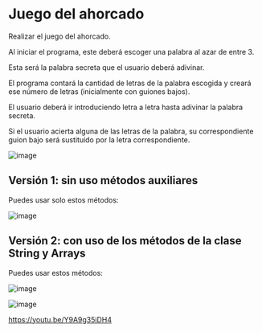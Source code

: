 # Juego del ahorcado

Realizar el juego del ahorcado.

Al iniciar el programa, este deberá escoger una palabra al azar de entre 3. 

Esta será la palabra secreta que el usuario deberá adivinar.

El programa contará la cantidad de letras de la palabra escogida y creará ese número de letras (inicialmente con guiones bajos).

El usuario deberá ir introduciendo letra a letra hasta adivinar la palabra secreta.

Si el usuario acierta alguna de las letras de la palabra, su correspondiente guion bajo será sustituido por la letra correspondiente.

![image](https://user-images.githubusercontent.com/91023374/200561452-817702e6-db8c-49fd-a41a-845666cc0575.png)


## Versión 1: sin uso métodos auxiliares

Puedes usar solo estos métodos:

![image](https://user-images.githubusercontent.com/91023374/200561884-f58a9c2f-0180-4553-96e4-379ac7e54f50.png)


## Versión 2: con uso de los métodos de la clase String y Arrays

Puedes usar estos métodos:

![image](https://user-images.githubusercontent.com/91023374/200561962-63d3c43d-9d5f-4fd3-94c9-8d27cf86139b.png)

![image](https://user-images.githubusercontent.com/91023374/200562040-28ac9aa8-e53f-4002-b47f-6dccc7cee87d.png)


https://youtu.be/Y9A9g35iDH4
